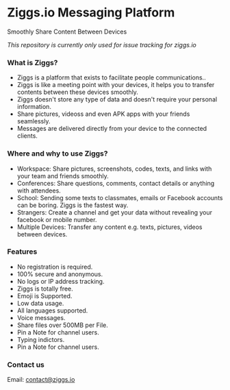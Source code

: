 # Ziggs.io Messaging Platform 
Smoothly Share Content Between Devices

*This repository is currently only used for issue tracking for ziggs.io*

### What is Ziggs?

- Ziggs is a platform that exists to facilitate people communications..
- Ziggs is like a meeting point with your devices, it helps you to transfer contents between these devices smoothly.
- Ziggs doesn't store any type of data and doesn't require your personal information.
- Share pictures, videoss and even APK apps with your friends seamlessly.
- Messages are delivered directly from your device to the connected clients.

### Where and why to use Ziggs?

- Workspace: Share pictures, screenshots, codes, texts, and links with your team and friends smoothly.
- Conferences: Share questions, comments, contact details or anything with attendees.
- School: Sending some texts to classmates, emails or Facebook accounts can be boring. Ziggs is the fastest way.
- Strangers: Create a channel and get your data without revealing your facebook or mobile number.
- Multiple Devices: Transfer any content e.g. texts, pictures, videos between devices.

### Features

- No registration is required.
- 100% secure and anonymous.
- No logs or IP address tracking.
- Ziggs is totally free.
- Emoji is Supported.
- Low data usage.
- All languages supported.
- Voice messages.
- Share files over 500MB per File.
- Pin a Note for channel users.
- Typing indictors.
- Pin a Note for channel users.


### Contact us

Email: [contact@ziggs.io](mailto:contact@ziggs.io)

